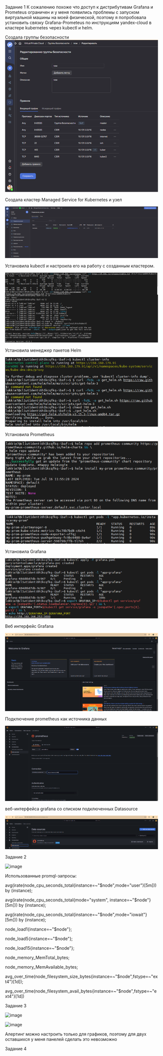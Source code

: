 Задание 1
К сожалению похоже что доступ к дистрибутивам Grafana и Prometeus ограничен и у меня появились проблемы с запуском виртуальной машины на моей физической, поэтому я попробовала установить связку Grafana-Prometeus по инструкциям yandex-cloud в кластере kubernetes через kubectl и helm.

Создала группы безопасности
![image](https://github.com/Lokkie7/StudyDevOPS/blob/main/Grafana/1-%D0%A1%D0%BE%D0%B7%D0%B4%D0%B0%D0%BD%D0%B8%D0%B5%20%D0%B3%D1%80%D1%83%D0%BF%D0%BF%20%D0%B1%D0%B5%D0%B7%D0%BE%D0%BF%D0%B0%D1%81%D0%BD%D0%BE%D1%81%D1%82%D0%B8.png)

Создала кластер Managed Service for Kubernetes и узел

![image](https://github.com/Lokkie7/StudyDevOPS/blob/main/Grafana/2-managed%20service%20for%20cubernetes.png)

Установила kubectl и настроила его на работу с созданным кластером.

![image](https://github.com/Lokkie7/StudyDevOPS/blob/main/Grafana/3%20-%20%D1%83%D1%81%D1%82%D0%B0%D0%BD%D0%BE%D0%B2%D0%BA%D0%B0%20cubectl.png)

Установила менеджер пакетов Helm

![image](https://github.com/Lokkie7/StudyDevOPS/blob/main/Grafana/4%20-%20%D1%83%D1%81%D1%82%D0%B0%D0%BD%D0%BE%D0%B2%D0%BA%D0%B0%20helm.png)

Установила Prometheus

![image](https://github.com/Lokkie7/StudyDevOPS/blob/main/Grafana/5%20-%20%D0%A3%D1%81%D1%82%D0%B0%D0%BD%D0%BE%D0%B2%D0%BA%D0%B0%20prometheus.png)


![image](https://github.com/Lokkie7/StudyDevOPS/blob/main/Grafana/5.1.-%D0%97%D0%B0%D0%BF%D1%83%D1%89%D0%B5%D0%BD%D0%BD%D1%8B%D0%B9%20prometheus.png)

Установила Grafana

![image](https://github.com/Lokkie7/StudyDevOPS/blob/main/Grafana/6%20-%20%D0%A3%D1%81%D1%82%D0%B0%D0%BD%D0%BE%D0%B2%D0%BA%D0%B0%20grafana.png)

Веб интерфейс Grafana

![image](https://github.com/Lokkie7/StudyDevOPS/blob/main/Grafana/7%20-%20%D0%92%D0%B5%D0%B1%20%D0%B8%D0%BD%D1%82%D0%B5%D1%80%D1%84%D0%B5%D0%B9%D1%81%20grafana.png)

Подключение prometheus как источника данных

![image](https://github.com/Lokkie7/StudyDevOPS/blob/main/Grafana/8%20-%20%D0%B4%D0%BE%D0%B1%D0%B0%D0%B2%D0%BB%D0%B5%D0%BD%D0%B8%D0%B5%20prometheus%20%D0%BA%D0%B0%D0%BA%20%D0%B8%D1%81%D1%82%D0%BE%D1%87%D0%BD%D0%B8%D0%BA%D0%B0%20%D0%B4%D0%B0%D0%BD%D0%BD%D1%8B%D1%85.png)

веб-интерфейса grafana со списком подключенных Datasource

![image](https://github.com/Lokkie7/StudyDevOPS/blob/main/Grafana/9%20-%20%D0%B8%D1%81%D1%82%D0%BE%D1%87%D0%BD%D0%B8%D0%BA%D0%B8%20%D0%B4%D0%B0%D0%BD%D0%BD%D1%8B%D1%85.png)

Задание 2

![image](https://github.com/user-attachments/assets/4a64f598-702c-4a49-92dd-9b1d8da77ea4)

Использованные promql-запросы:

avg(irate(node_cpu_seconds_total{instance=~"$node",mode="user"}[5m])) by (instance);

avg(irate(node_cpu_seconds_total{mode="system", instance=~"$node"}[5m])) by (instance);

avg(irate(node_cpu_seconds_total{instance=~"$node",mode="iowait"}[5m])) by (instance);

node_load1{instance=~"$node"};

node_load5{instance=~"$node"};

node_load15{instance=~"$node"};

node_memory_MemTotal_bytes;

node_memory_MemAvailable_bytes;

avg_over_time(node_filesystem_size_bytes{instance=~"$node",fstype=~"ext4"}[1d]);

avg_over_time(node_filesystem_avail_bytes{instance=~"$node",fstype=~"ext4"}[1d])

Задание 3


![image](https://github.com/user-attachments/assets/187456ac-a4c7-48b0-ba53-28aab36b6856)


![image](https://github.com/user-attachments/assets/88ebb59d-5dd0-447c-9ad1-b35a70dcce64)

Алертинг можно настроить только для графиков, поэтому для двух оставшихся у меня панелей сделать это невозможно

Задание 4


